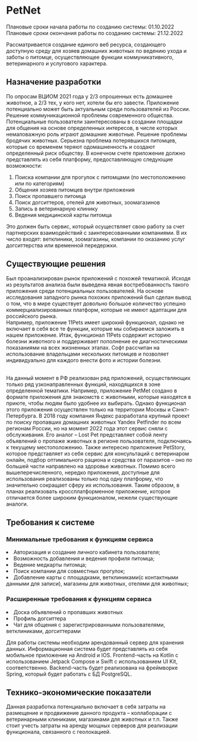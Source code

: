 # PetNet
Плановые сроки начала работы по созданию системы: 01.10.2022<br>
Плановые сроки окончания работы по созданию системы: 21.12.2022

Рассматривается создание единого веб ресурса, создающего доступную среду для хозяев домашних животных по ведению ухода и заботы о питомце, осуществляющее функции коммуникативного, ветеринарного и услугового характера.
<h2>Назначение разработки</h2>
По опросам ВЦИОМ 2021 года у 2/3 опрошенных есть домашнее животное, а 2/3 тех, у кого нет, хотели бы его завести. Приложение потенциально может быть актуальным среди пользователей из России.
Решение коммуникационной проблемы современного общества. Потенциальные пользователи заинтересованы в создании площадки для общения на основе определенных интересов, в числе которых немаловажную роль играют домашние животные. Решение проблемы бродячих животных. Серьезна проблема потерявшихся питомцев, которые со временем теряют одомашненность и создают определенный риск обществу. 
В конечном счете приложение должно представлять из себя платформу, предоставляющую следующие возможности:<br>

1.	Поиска компании для прогулок с питомцами (по местоположению или по категориям)
2.	Общения хозяев питомцев внутри приложения
3.	Поиск пропавшего питомца
4.	Поиск догситтеров, отелей для животных, зоомагазинов
5.	Запись в ветеринарную клинику
6.	Ведения медицинской карты питомца

Это должен быть сервис, который осуществляет свою работу за счет партнерских взаимодействий с заинтересованными компаниями. В их число входят: ветклиники, зоомагазины, компании по оказанию услуг догситтерства или временной передержки.

<h2>Существующие решения</h2> 
Был проанализирован рынок приложений с похожей тематикой. Исходя из результатов анализа были выведена явная востребованность такого приложения среди потенциальных пользователей. На основе исследования западного рынка похожих приложений был сделан вывод о том, что в мире существует довольно большое количество успешно коммерциализированных платформ, которые не имеют адаптации для российского рынка. <br>Например, приложение 11Pets имеет широкий функционал, однако не включает в себя все те функции, которые мы собираемся заложить в нашем приложение. Итак, функционал 11Pets содержит историю болезни животного и поддерживает пополнение ее диагностическими показаниями на всех жизненных этапах. Софт рассчитан на использование владельцами нескольких питомцев и позволяет индивидуально для каждого внести фото и истории болезни.<br><br>

На данный момент в РФ реализован ряд приложений, осуществляющих только ряд узконаправленных функций, находящихся в зоне определенной тематики. Например, приложение PetMet создано в формате приложения для знакомств с животными, которые находятся в приюте, чтобы людям было удобнее их выбирать. Однако функционал этого приложения осуществлен только на территории Москвы и Санкт-Петербурга. В 2018 году компания Яндекс разработала крупный проект по поиску пропавших домашних животных Yandex Petfinder по всем регионам России, но на момент 2022 года этот сервис сняли с обслуживания. Его аналог – Lost Pet представляет собой ленту объявлений о пропаже животных в регионе пользователя, подключаясь к текущему местоположению. Также интересно приложение PetStory, которое представляет из себя сервис для консультаций с ветеринаром онлайн, подбор оптимального рациона и средства от паразитов – оно по большей части направлено на здоровье животных.
Помимо всего вышеперечисленного, нередко приложения, доступные для использования реализованы только под одну платформу, что значительно сокращает сферу их использования. Таким образом, в планах реализовать кроссплатформенное приложение, которое отличается более широким функционалом, нежели существующие аналоги. 

<h2>Требования к системе</h2>
<h3>Минимальные требования к функциям сервиса</h3>
<li>Авторизация и создание личного кабинета пользователя;
<li>Возможность добавления и ведения профиля питомца;
<li>Ведение медкарты питомца;
<li>Поиск компании для совместных прогулок;
<li>Добавление карты с площадками, ветклиниками(с контактными данными для записи), магазины для животных, отелями для животных;

<h3>Расширенные требования к функциям сервиса</h3>
<li>Доска объявлений о пропавших животных
<li>Профиль догситтера
<li>Чат для общения с зарегистрированными пользователями, ветклиниками, догситтерами

Для работы системы необходим арендованный сервер для хранения данных. Информационная система будет представлять из себя мобильное приложение на Android и IOS. Frontend-часть на Kotlin с использованием Jetpack Compose и Swift с использованием UI Kit, соответственно. Backend-часть будет реализована на фреймворке Spring, который будет работать с БД PostgreSQL. 

<h2>Технико-экономические показатели</h2>
Данная разработка потенциально включает в себя затраты на размещение и продвижение данного продукта – коллаборации с ветеринарными клиниками, магазинами для животных и т.п. Также стоит учесть затраты на аренду мощных серверов для реализации функционала, связанного с геолокацией.
